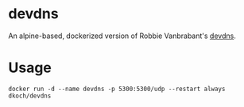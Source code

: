 # devdns
An alpine-based, dockerized version of Robbie Vanbrabant's
[devdns](https://github.com/robbiev/devdns).

# Usage
```
docker run -d --name devdns -p 5300:5300/udp --restart always dkoch/devdns
```
